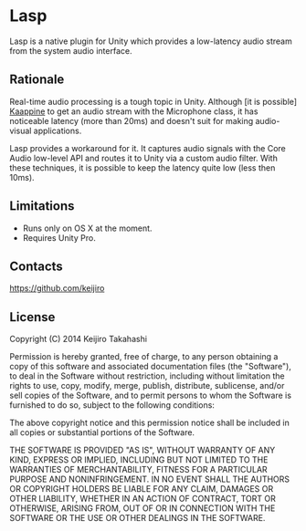 Lasp
====

Lasp is a native plugin for Unity which provides a low-latency audio stream from
the system audio interface.

Rationale
---------

Real-time audio processing is a tough topic in Unity. Although [it is possible]
[Kaappine] to get an audio stream with the Microphone class, it has noticeable
latency (more than 20ms) and doesn't suit for making audio-visual applications.

Lasp provides a workaround for it. It captures audio signals with the Core Audio
low-level API and routes it to Unity via a custom audio filter. With these
techniques, it is possible to keep the latency quite low (less then 10ms).

[Kaappine]: http://www.kaappine.fi/tutorials/using-microphone-input-in-unity3d/

Limitations
-----------

- Runs only on OS X at the moment.
- Requires Unity Pro.

Contacts
--------

https://github.com/keijiro

License
-------

Copyright (C) 2014 Keijiro Takahashi

Permission is hereby granted, free of charge, to any person obtaining a copy of
this software and associated documentation files (the "Software"), to deal in
the Software without restriction, including without limitation the rights to
use, copy, modify, merge, publish, distribute, sublicense, and/or sell copies of
the Software, and to permit persons to whom the Software is furnished to do so,
subject to the following conditions:

The above copyright notice and this permission notice shall be included in all
copies or substantial portions of the Software.

THE SOFTWARE IS PROVIDED "AS IS", WITHOUT WARRANTY OF ANY KIND, EXPRESS OR
IMPLIED, INCLUDING BUT NOT LIMITED TO THE WARRANTIES OF MERCHANTABILITY, FITNESS
FOR A PARTICULAR PURPOSE AND NONINFRINGEMENT. IN NO EVENT SHALL THE AUTHORS OR
COPYRIGHT HOLDERS BE LIABLE FOR ANY CLAIM, DAMAGES OR OTHER LIABILITY, WHETHER
IN AN ACTION OF CONTRACT, TORT OR OTHERWISE, ARISING FROM, OUT OF OR IN
CONNECTION WITH THE SOFTWARE OR THE USE OR OTHER DEALINGS IN THE SOFTWARE.
